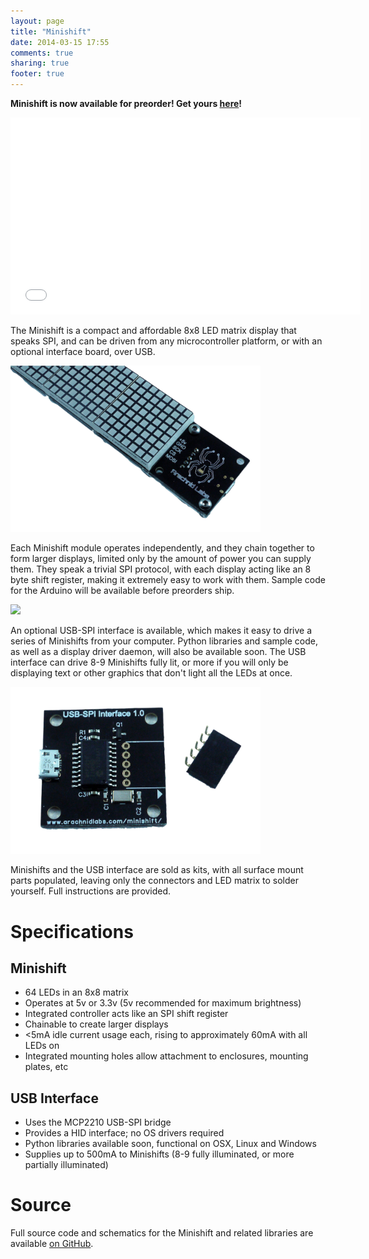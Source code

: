 ```yaml
---
layout: page
title: "Minishift"
date: 2014-03-15 17:55
comments: true
sharing: true
footer: true
---
```

**Minishift is now available for preorder! Get yours [here](https://www.tindie.com/products/arachnidlabs/minishift/)!**

<iframe width="560" height="315" src="//www.youtube.com/embed/DGM5Mnr_MeA?rel=0" frameborder="0" allowfullscreen></iframe>

The Minishift is a compact and affordable 8x8 LED matrix display that speaks SPI, and can be driven from any microcontroller platform, or with an optional interface board, over USB.

<img src="front.png" width="400">

Each Minishift module operates independently, and they chain together to form larger displays, limited only by the amount of power you can supply them. They speak a trivial SPI protocol, with each display acting like an 8 byte shift register, making it extremely easy to work with them. Sample code for the Arduino will be available before preorders ship.

<img src="back.png" width="400">

An optional USB-SPI interface is available, which makes it easy to drive a series of Minishifts from your computer. Python libraries and sample code, as well as a display driver daemon, will also be available soon. The USB interface can drive 8-9 Minishifts fully lit, or more if you will only be displaying text or other graphics that don't light all the LEDs at once.

<img src="usb-interface.png" width="400">

Minishifts and the USB interface are sold as kits, with all surface mount parts populated, leaving only the connectors and LED matrix to solder yourself. Full instructions are provided.

# Specifications
## Minishift

 * 64 LEDs in an 8x8 matrix
 * Operates at 5v or 3.3v (5v recommended for maximum brightness)
 * Integrated controller acts like an SPI shift register
 * Chainable to create larger displays
 * <5mA idle current usage each, rising to approximately 60mA with all LEDs on
 * Integrated mounting holes allow attachment to enclosures, mounting plates, etc

## USB Interface

 * Uses the MCP2210 USB-SPI bridge
 * Provides a HID interface; no OS drivers required
 * Python libraries available soon, functional on OSX, Linux and Windows
 * Supplies up to 500mA to Minishifts (8-9 fully illuminated, or more partially illuminated)

# Source

Full source code and schematics for the Minishift and related libraries are available [on GitHub](https://github.com/arachnidlabs/minishift/).
